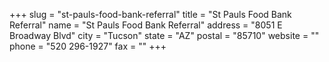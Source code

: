 +++
slug = "st-pauls-food-bank-referral"
title = "St Pauls Food Bank Referral"
name = "St Pauls Food Bank Referral"
address = "8051 E Broadway Blvd"
city = "Tucson"
state = "AZ"
postal = "85710"
website = ""
phone = "520 296-1927"
fax = ""
+++
